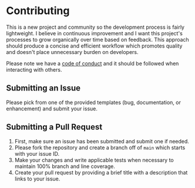 # Contributing

This is a new project and community so the development process is fairly lightweight.
I believe in continuous improvement and I want this project's processes to grow organically over time based on feedback.
This approach should produce a concise and efficient workflow which promotes quality and doesn't place unnecessary burden on developers.

Please note we have a [code of conduct](CODE_OF_CONDUCT.md) and it should be followed when interacting with others.

## Submitting an Issue

Please pick from one of the provided templates (bug, documentation, or enhancement) and submit your issue.

## Submitting a Pull Request

1. First, make sure an issue has been submitted and submit one if needed.
2. Please fork the repository and create a branch off of `main` which starts with your issue ID.
3. Make your changes and write applicable tests when necessary to maintain 100% branch and line coverage. 
4. Create your pull request by providing a brief title with a description that links to your issue.
